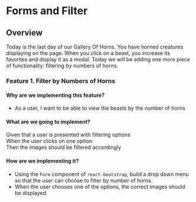 # Forms and Filter

## Overview

Today is the last day of our Gallery Of Horns. You have horned creatures displaying on the page. When you click on a beast, you increase its favorites and display it as a modal. Today we will be adding one more piece of functionality: filtering by numbers of horns.

### Feature 1. Filter by Numbers of Horns

#### Why are we implementing this feature?

- As a user, I want to be able to view the beasts by the number of horns

#### What are we going to implement?

Given that a user is presented with filtering options  
When the user clicks on one option  
Then the images should be filtered accordingly

#### How are we implementing it?

- Using the `Form` component of `react-bootstrap`, build a drop down menu so that the user can choose to filter by number of horns.
- When the user chooses one of the options, the correct images should be displayed.